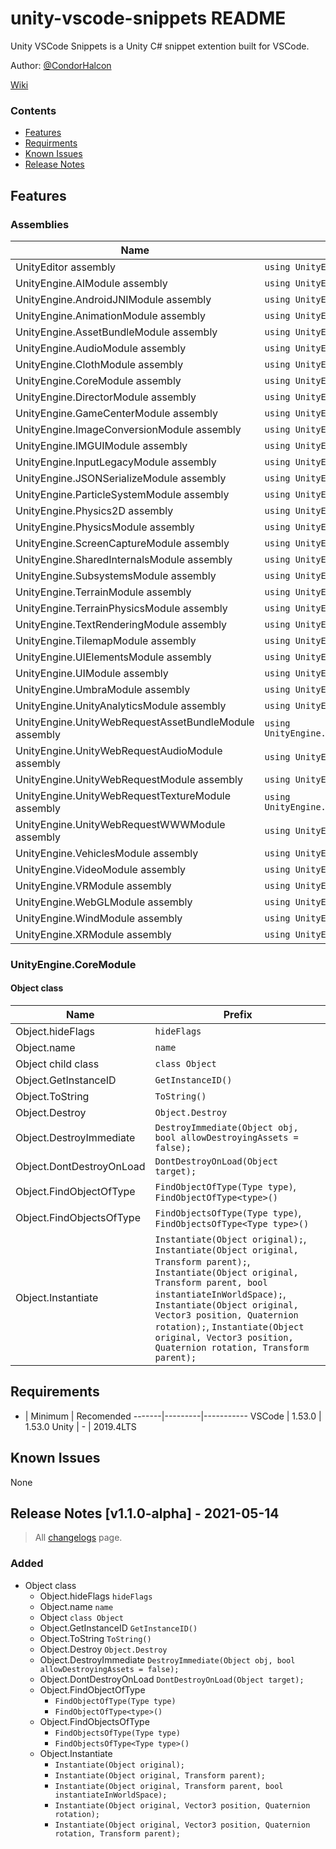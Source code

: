 # unity-vscode-snippets README

Unity VSCode Snippets is a Unity C# snippet extention built for VSCode.

Author: [@CondorHalcon](https://github.com/CondorHalcon)

[Wiki](https://github.com/CondorHalcon/unity-vscode-snippets/wiki)

### Contents
- [Features](#features)
- [Requirments](#requirements)
- [Known Issues](#known-issues)
- [Release Notes](#release-notes-v100-alpha1---2021-02-13)

## Features
### Assemblies
Name | Prefix
-----|-------
UnityEditor assembly | `using UnityEditor;`
UnityEngine.AIModule assembly | `using UnityEngine.AI;`
UnityEngine.AndroidJNIModule assembly | `using UnityEngine.AndroidJNI;`
UnityEngine.AnimationModule assembly | `using UnityEngine.Animation;`
UnityEngine.AssetBundleModule assembly | `using UnityEngine.AssetBundle;`
UnityEngine.AudioModule assembly | `using UnityEngine.Audio;`
UnityEngine.ClothModule assembly | `using UnityEngine.Cloth;`
UnityEngine.CoreModule assembly | `using UnityEngine;`
UnityEngine.DirectorModule assembly | `using UnityEngine.Director;`
UnityEngine.GameCenterModule assembly | `using UnityEngine.GameCenter;`
UnityEngine.ImageConversionModule assembly | `using UnityEngine.ImageConversion;`
UnityEngine.IMGUIModule assembly | `using UnityEngine.IMGUI;`
UnityEngine.InputLegacyModule assembly | `using UnityEngine.InputLegacy;`
UnityEngine.JSONSerializeModule assembly | `using UnityEngine.JSONSerialize;`
UnityEngine.ParticleSystemModule assembly | `using UnityEngine.ParticleSystem;`
UnityEngine.Physics2D assembly | `using UnityEngine.Physics2D;`
UnityEngine.PhysicsModule assembly | `using UnityEngine.Physics;`
UnityEngine.ScreenCaptureModule assembly | `using UnityEngine.ScreenCapture;`
UnityEngine.SharedInternalsModule assembly | `using UnityEngine.SharedInternals;`
UnityEngine.SubsystemsModule assembly | `using UnityEngine.Subsystems;`
UnityEngine.TerrainModule assembly | `using UnityEngine.Terrain;`
UnityEngine.TerrainPhysicsModule assembly | `using UnityEngine.TerrainPhysics;`
UnityEngine.TextRenderingModule assembly | `using UnityEngine.TextRendering;`
UnityEngine.TilemapModule assembly | `using UnityEngine.Tilemap;`
UnityEngine.UIElementsModule assembly | `using UnityEngine.UIElements;`
UnityEngine.UIModule assembly | `using UnityEngine.UI;`
UnityEngine.UmbraModule assembly | `using UnityEngine.Umbra;`
UnityEngine.UnityAnalyticsModule assembly | `using UnityEngine.UnityAnalytics;`
UnityEngine.UnityWebRequestAssetBundleModule assembly | `using UnityEngine.UnityWebRequestAssetBundle;`
UnityEngine.UnityWebRequestAudioModule assembly | `using UnityEngine.UnityWebRequestAudio;`
UnityEngine.UnityWebRequestModule assembly | `using UnityEngine.UnityWebRequest;`
UnityEngine.UnityWebRequestTextureModule assembly | `using UnityEngine.UnityWebRequestTexture;`
UnityEngine.UnityWebRequestWWWModule assembly | `using UnityEngine.UnityWebRequestWWW;`
UnityEngine.VehiclesModule assembly | `using UnityEngine.Vehicles;`
UnityEngine.VideoModule assembly | `using UnityEngine.Video;`
UnityEngine.VRModule assembly | `using UnityEngine.VR;`
UnityEngine.WebGLModule assembly | `using UnityEngine.WebGL;`
UnityEngine.WindModule assembly | `using UnityEngine.Wind;`
UnityEngine.XRModule assembly | `using UnityEngine.XR;`
### UnityEngine.CoreModule
#### Object class
Name | Prefix
-----|-------
Object.hideFlags | `hideFlags`
Object.name | `name`
Object child class | `class Object`
Object.GetInstanceID | `GetInstanceID()`
Object.ToString | `ToString()`
Object.Destroy | `Object.Destroy`
Object.DestroyImmediate | `DestroyImmediate(Object obj, bool allowDestroyingAssets = false);`
Object.DontDestroyOnLoad | `DontDestroyOnLoad(Object target);`
Object.FindObjectOfType | `FindObjectOfType(Type type)`, `FindObjectOfType<type>()`
Object.FindObjectsOfType | `FindObjectsOfType(Type type)`, `FindObjectsOfType<Type type>()`
Object.Instantiate | `Instantiate(Object original);`, `Instantiate(Object original, Transform parent);`, `Instantiate(Object original, Transform parent, bool instantiateInWorldSpace);`, `Instantiate(Object original, Vector3 position, Quaternion rotation);`, `Instantiate(Object original, Vector3 position, Quaternion rotation, Transform parent);`

## Requirements
- | Minimum | Recomended
-------|---------|-----------
VSCode | 1.53.0  | 1.53.0
Unity  | -       | 2019.4LTS

## Known Issues
None

## Release Notes [v1.1.0-alpha] - 2021-05-14
> All [changelogs](https://github.com/CondorHalcon/unity-vscode-snippets/wiki/CHANGELOGS) page.

### Added
- Object class
  - Object.hideFlags `hideFlags`
  - Object.name `name`
  - Object `class Object`
  - Object.GetInstanceID `GetInstanceID()`
  - Object.ToString `ToString()`
  - Object.Destroy `Object.Destroy`
  - Object.DestroyImmediate `DestroyImmediate(Object obj, bool allowDestroyingAssets = false);`
  - Object.DontDestroyOnLoad `DontDestroyOnLoad(Object target);`
  - Object.FindObjectOfType
    - `FindObjectOfType(Type type)`
    - `FindObjectOfType<type>()`
  - Object.FindObjectsOfType
    - `FindObjectsOfType(Type type)`
    - `FindObjectsOfType<Type type>()`
  - Object.Instantiate
    - `Instantiate(Object original);`
    - `Instantiate(Object original, Transform parent);`
    - `Instantiate(Object original, Transform parent, bool instantiateInWorldSpace);`
    - `Instantiate(Object original, Vector3 position, Quaternion rotation);`
    - `Instantiate(Object original, Vector3 position, Quaternion rotation, Transform parent);`
    